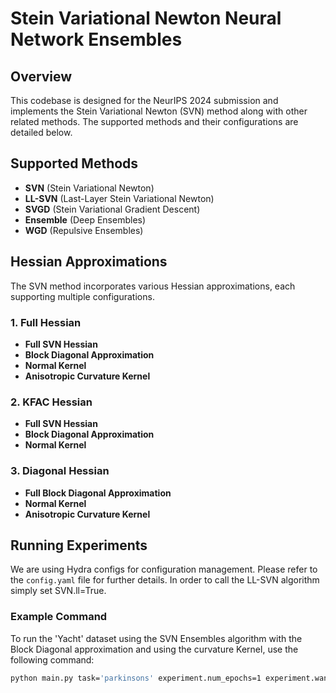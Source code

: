 # Stein Variational Newton Neural Network Ensembles

## Overview
This codebase is designed for the NeurIPS 2024 submission and implements the Stein Variational Newton (SVN) method along with other related methods. The supported methods and their configurations are detailed below.

## Supported Methods
- **SVN** (Stein Variational Newton)
- **LL-SVN** (Last-Layer Stein Variational Newton)
- **SVGD** (Stein Variational Gradient Descent)
- **Ensemble** (Deep Ensembles)
- **WGD** (Repulsive Ensembles)

## Hessian Approximations
The SVN method incorporates various Hessian approximations, each supporting multiple configurations.

### 1. Full Hessian
- **Full SVN Hessian**
- **Block Diagonal Approximation**
- **Normal Kernel**
- **Anisotropic Curvature Kernel**

### 2. KFAC Hessian
- **Full SVN Hessian**
- **Block Diagonal Approximation**
- **Normal Kernel**

### 3. Diagonal Hessian
- **Full Block Diagonal Approximation**
- **Normal Kernel**
- **Anisotropic Curvature Kernel**

## Running Experiments
We are using Hydra configs for configuration management. Please refer to the `config.yaml` file for further details. In order to call the LL-SVN algorithm simply set SVN.ll=True. 

### Example Command
To run the 'Yacht' dataset using the SVN Ensembles algorithm with the Block Diagonal approximation and using the curvature Kernel, use the following command:

```bash
python main.py task='parkinsons' experiment.num_epochs=1 experiment.wandb_logging=False experiment.method='SVN' SVN.hessian_calc='Diag' SVN.block_diag_approx=True


